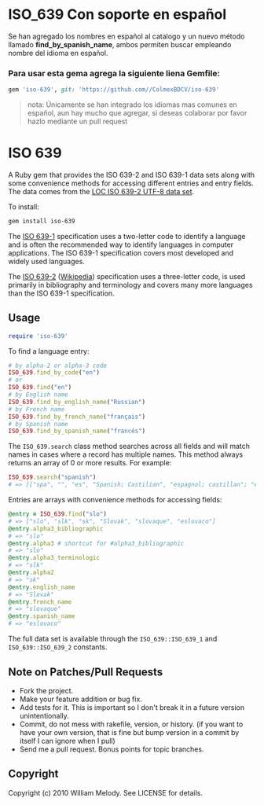 # ISO_639 Con soporte en español

Se han agregado los nombres en español al catalogo y un nuevo método llamado **find_by_spanish_name**, ambos permiten buscar empleando nombre del idioma en español.

### Para usar esta gema agrega la siguiente liena Gemfile:
```ruby
gem 'iso-639', git: 'https://github.com//ColmexBDCV/iso-639'
```

> nota: Únicamente se han integrado los idiomas mas comunes en español, aun hay mucho que agregar, si deseas colaborar por favor hazlo mediante un pull request

# ISO 639

A Ruby gem that provides the ISO 639-2 and ISO 639-1 data sets along with some convenience methods for accessing different entries and entry fields. The data comes from the [LOC ISO 639-2 UTF-8 data set](http://www.loc.gov/standards/iso639-2/ascii_8bits.html).

To install:

```bash
gem install iso-639
```

The [ISO 639-1](http://en.wikipedia.org/wiki/ISO_639-1) specification uses a two-letter code to identify a language and is often the recommended way to identify languages in computer applications. The ISO 639-1 specification covers most developed and widely used languages.

The [ISO 639-2](http://www.loc.gov/standards/iso639-2/) ([Wikipedia](http://en.wikipedia.org/wiki/ISO_639-2)) specification uses a three-letter code, is used primarily in bibliography and terminology and covers many more languages than the ISO 639-1 specification.

## Usage

```ruby
require 'iso-639'
```

To find a language entry:

```ruby
# by alpha-2 or alpha-3 code
ISO_639.find_by_code("en")
# or
ISO_639.find("en")
# by English name
ISO_639.find_by_english_name("Russian")
# by French name
ISO_639.find_by_french_name("français")
# by Spanish name
ISO_639.find_by_spanish_name("francés")
```

The `ISO_639.search` class method searches across all fields and will
match names in cases where a record has multiple names. This method
always returns an array of 0 or more results. For example:

```ruby
ISO_639.search("spanish")
# => [["spa", "", "es", "Spanish; Castilian", "espagnol; castillan"; "español"]]
```

Entries are arrays with convenience methods for accessing fields:

```ruby
@entry = ISO_639.find("slo")
# => ["slo", "slk", "sk", "Slovak", "slovaque", "eslovaco"]
@entry.alpha3_bibliographic
# => "slo"
@entry.alpha3 # shortcut for #alpha3_bibliographic
# => "slo"
@entry.alpha3_terminologic
# => "slk"
@entry.alpha2
# => "sk"
@entry.english_name
# => "Slovak"
@entry.french_name
# => "slovaque"
@entry.spanish_name
# => "eslovaco"
```

The full data set is available through the `ISO_639::ISO_639_1` and `ISO_639::ISO_639_2` constants.

## Note on Patches/Pull Requests

* Fork the project.
* Make your feature addition or bug fix.
* Add tests for it. This is important so I don't break it in a
  future version unintentionally.
* Commit, do not mess with rakefile, version, or history.
  (if you want to have your own version, that is fine but
   bump version in a commit by itself I can ignore when I pull)
* Send me a pull request. Bonus points for topic branches.

## Copyright

Copyright (c) 2010 William Melody. See LICENSE for details.
